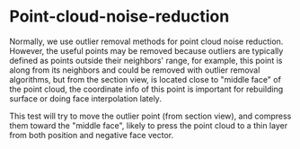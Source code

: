 # Point-cloud-noise-reduction
Normally, we use outlier removal methods for point cloud noise reduction. However, the useful points may be removed because outliers are typically defined as points outside their neighbors' range, for example, this point is along from its neighbors and could be removed with outlier removal algorithms, but from the section view, is located close to "middle face" of the point cloud, the coordinate info of this point is important for rebuilding surface or doing face interpolation lately. 



This test will try to move the outlier point (from section view), and compress them toward the "middle face", likely to press the point cloud to a thin layer from both position and negative face vector. 
